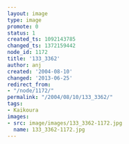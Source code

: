 ```yaml
---
layout: image
type: image
promote: 0
status: 1
created_ts: 1092143785
changed_ts: 1372159442
node_id: 1172
title: '133_3362'
author: anj
created: '2004-08-10'
changed: '2013-06-25'
redirect_from:
- "/node/1172/"
permalink: "/2004/08/10/133_3362/"
tags:
- Kaikoura
images:
- src: image/images/133_3362-1172.jpg
  name: 133_3362-1172.jpg
---
```


